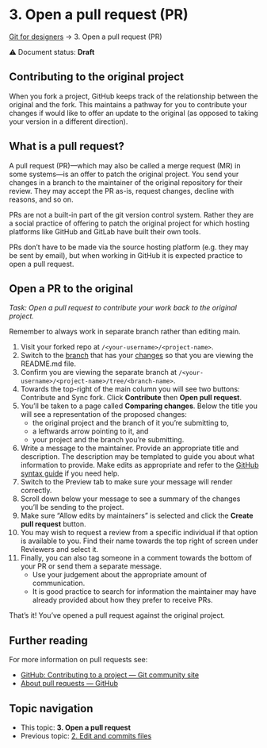 # 3. Open a pull request (PR)

[Git for designers](../README.md) → 3. Open a pull request (PR)

⚠️ Document status: **Draft**

## Contributing to the original project

When you fork a project, GitHub keeps track of the relationship between the original and the fork. This maintains a pathway for you to contribute your changes if would like to offer an update to the original (as opposed to taking your version in a different direction). 

## What is a pull request?

A pull request (PR)—which may also be called a merge request (MR) in some systems—is an offer to patch the original project. You send your changes in a branch to the maintainer of the original repository for their review. They may accept the PR as-is, request changes, decline with reasons, and so on.

PRs are not a built-in part of the git version control system. Rather they are a social practice of offering to patch the original project for which hosting platforms like GitHub and GitLab have built their own tools. 

PRs don’t have to be made via the source hosting platform (e.g. they may be sent by email), but when working in GitHub it is expected practice to open a pull request.

## Open a PR to the original

*Task: Open a pull request to contribute your work back to the original project.*

Remember to always work in separate branch rather than editing main.

1. Visit your forked repo at `/<your-username>/<project-name>`.
2. Switch to the [branch](1-fork-and-branch.md) that has your [changes](2-edit-and-commit.md) so that you are viewing the README.md file. 
3. Confirm you are viewing the separate branch at `/<your-username>/<project-name>/tree/<branch-name>`.
4. Towards the top-right of the main column you will see two buttons: Contribute and Sync fork. Click **Contribute** then **Open  pull request**.
5. You’ll be taken to a page called **Comparing changes**. Below the title you will see a representation of the proposed changes: 
	- the original project and the branch of it you’re submitting to, 
	- a leftwards arrow pointing to it, and
	- your project and the branch you’re submitting.
6. Write a message to the maintainer. Provide an appropriate title and description. The description may be templated to guide you about what information to provide. Make edits as appropriate and refer to the [GitHub syntax guide](https://docs.github.com/en/get-started/writing-on-github/getting-started-with-writing-and-formatting-on-github/basic-writing-and-formatting-syntax) if you need help.
7. Switch to the Preview tab to make sure your message will render correctly.
8. Scroll down below your message to see a summary of the changes you’ll be sending to the project.
9. Make sure “Allow edits by maintainers” is selected and click the **Create pull request** button.
10. You may wish to request a review from a specific individual if that option is available to you. Find their name towards the top right of screen under Reviewers and select it.
11. Finally, you can also tag someone in a comment towards the bottom of your PR or send them a separate message.
	- Use your judgement about the appropriate amount of communication.
	- It is good practice to search for information the maintainer may have already provided about how they prefer to receive PRs.

That’s it! You’ve opened a pull request against the original project.

## Further reading

For more information on pull requests see:

*	[GitHub: Contributing to a project — Git community site](https://git-scm.com/book/en/v2/GitHub-Contributing-to-a-Project)
*	[About pull requests — GitHub](https://docs.github.com/en/pull-requests/collaborating-with-pull-requests/proposing-changes-to-your-work-with-pull-requests/creating-a-pull-request-from-a-fork)

## Topic navigation

*	This topic: **3. Open a pull request**
*	Previous topic: [2. Edit and commits files](2-edit-and-commit.md)
